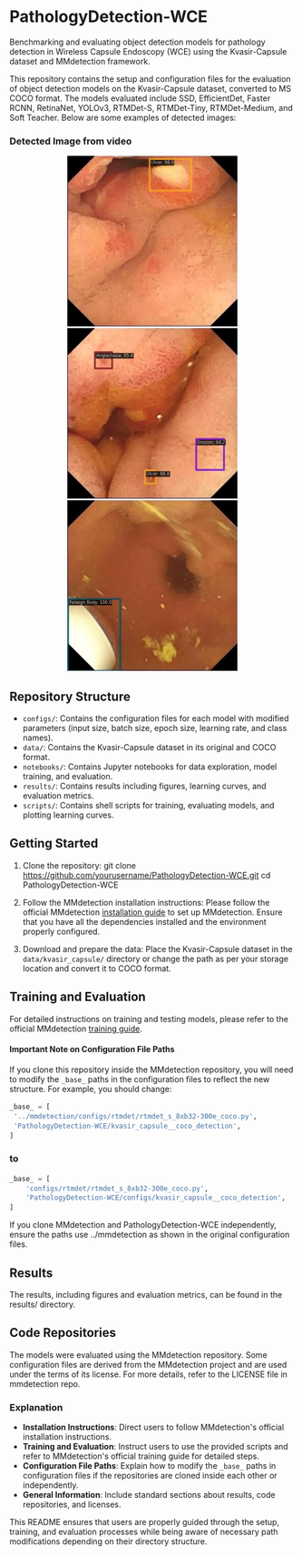 # PathologyDetection-WCE
Benchmarking and evaluating object detection models for pathology detection in Wireless Capsule Endoscopy (WCE) using the Kvasir-Capsule dataset and MMdetection framework.

This repository contains the setup and configuration files for the evaluation of object detection models on the Kvasir-Capsule dataset, converted to MS COCO format. The models evaluated include SSD, EfficientDet, Faster RCNN, RetinaNet, YOLOv3, RTMDet-S, RTMDet-Tiny, RTMDet-Medium, and Soft Teacher.
Below are some examples of detected images:

### Detected Image from video

<div align="center">
  <img src="results/2fc3db471f9d44c0_2562_jpg.rf.343b60de4af0fa016ecf621e152979e2.jpg" alt="SSD Detected Image 1" width="300"/>
  <img src="results/2fc3db471f9d44c0_2536_jpg.rf.38397c8d44d998268e4a8a7d40fe5c8b.jpg" alt="SSD Detected Image 2" width="300"/>
  <img src="results/3ada4222967f421d_1818_jpg.rf.e4d98172a497ec818112d1811ac36197.jpg" alt="SSD Detected Image 3" width="300"/>
</div>

## Repository Structure

- `configs/`: Contains the configuration files for each model with modified parameters (input size, batch size, epoch size, learning rate, and class names).
- `data/`: Contains the Kvasir-Capsule dataset in its original and COCO format.
- `notebooks/`: Contains Jupyter notebooks for data exploration, model training, and evaluation.
- `results/`: Contains results including figures, learning curves, and evaluation metrics.
- `scripts/`: Contains shell scripts for training, evaluating models, and plotting learning curves.

## Getting Started

1. Clone the repository:
    git clone https://github.com/yourusername/PathologyDetection-WCE.git
    cd PathologyDetection-WCE
2. Follow the MMdetection installation instructions:
Please follow the official MMdetection [installation guide](https://github.com/open-mmlab/mmdetection/blob/master/docs/en/get_started.md#installation) to set up MMdetection. Ensure that you have all the dependencies installed and the environment properly configured.

3. Download and prepare the data:
Place the Kvasir-Capsule dataset in the `data/kvasir_capsule/` directory or change the path as per your storage location and convert it to COCO format.

## Training and Evaluation
For detailed instructions on training and testing models, please refer to the official MMdetection [training guide](https://github.com/open-mmlab/mmdetection/blob/master/docs/en/get_started.md#train-test-and-inference).

#### Important Note on Configuration File Paths

If you clone this repository inside the MMdetection repository, you will need to modify the `_base_` paths in the configuration files to reflect the new structure. For example, you should change:

```python
_base_ = [
 '../mmdetection/configs/rtmdet/rtmdet_s_8xb32-300e_coco.py',
 'PathologyDetection-WCE/kvasir_capsule__coco_detection',
]
```
### to
```python
_base_ = [
    'configs/rtmdet/rtmdet_s_8xb32-300e_coco.py',
    'PathologyDetection-WCE/configs/kvasir_capsule__coco_detection',
]
```
If you clone MMdetection and PathologyDetection-WCE independently, ensure the paths use ../mmdetection as shown in the original configuration files.

## Results
The results, including figures and evaluation metrics, can be found in the results/ directory.

## Code Repositories
The models were evaluated using the MMdetection repository. Some configuration files are derived from the MMdetection project and are used under the terms of its license. For more details, refer to the LICENSE file in mmdetection repo.

### Explanation

- **Installation Instructions**: Direct users to follow MMdetection's official installation instructions.
- **Training and Evaluation**: Instruct users to use the provided scripts and refer to MMdetection's official training guide for detailed steps.
- **Configuration File Paths**: Explain how to modify the `_base_` paths in configuration files if the repositories are cloned inside each other or independently.
- **General Information**: Include standard sections about results, code repositories, and licenses.

This README ensures that users are properly guided through the setup, training, and evaluation processes while being aware of necessary path modifications depending on their directory structure.
